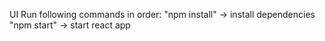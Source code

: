 UI
Run following commands in order:
"npm install" -> install dependencies
"npm start" -> start react app
